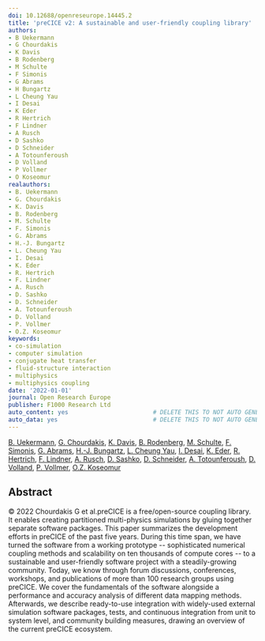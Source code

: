 ```yaml
---
doi: 10.12688/openreseurope.14445.2
title: 'preCICE v2: A sustainable and user-friendly coupling library'
authors:
- B Uekermann
- G Chourdakis
- K Davis
- B Rodenberg
- M Schulte
- F Simonis
- G Abrams
- H Bungartz
- L Cheung Yau
- I Desai
- K Eder
- R Hertrich
- F Lindner
- A Rusch
- D Sashko
- D Schneider
- A Totounferoush
- D Volland
- P Vollmer
- O Koseomur
realauthors:
- B. Uekermann
- G. Chourdakis
- K. Davis
- B. Rodenberg
- M. Schulte
- F. Simonis
- G. Abrams
- H.-J. Bungartz
- L. Cheung Yau
- I. Desai
- K. Eder
- R. Hertrich
- F. Lindner
- A. Rusch
- D. Sashko
- D. Schneider
- A. Totounferoush
- D. Volland
- P. Vollmer
- O.Z. Koseomur
keywords:
- co-simulation
- computer simulation
- conjugate heat transfer
- fluid-structure interaction
- multiphysics
- multiphysics coupling
date: '2022-01-01'
journal: Open Research Europe
publisher: F1000 Research Ltd
auto_content: yes                        # DELETE THIS TO NOT AUTO GENERATE CONTENT
auto_data: yes                           # DELETE THIS TO NOT AUTO GENERATE METADATA
---
```

[B. Uekermann](https://www.scopus.com/authid/detail.uri?authorId=56347984400), [G. Chourdakis](https://www.scopus.com/authid/detail.uri?authorId=57221318763), [K. Davis](https://www.scopus.com/authid/detail.uri?authorId=57305259300), [B. Rodenberg](https://www.scopus.com/authid/detail.uri?authorId=57222901598), [M. Schulte](https://www.scopus.com/authid/detail.uri?authorId=57223744615), [F. Simonis](https://www.scopus.com/authid/detail.uri?authorId=57210979674), [G. Abrams](https://www.scopus.com/authid/detail.uri?authorId=57305346700), [H.-J. Bungartz](https://www.scopus.com/authid/detail.uri?authorId=6603726541), [L. Cheung Yau](https://www.scopus.com/authid/detail.uri?authorId=57967213500), [I. Desai](https://www.scopus.com/authid/detail.uri?authorId=57222901307), [K. Eder](https://www.scopus.com/authid/detail.uri?authorId=57305259500), [R. Hertrich](https://www.scopus.com/authid/detail.uri?authorId=57222902053), [F. Lindner](https://www.scopus.com/authid/detail.uri?authorId=56462413700), [A. Rusch](https://www.scopus.com/authid/detail.uri?authorId=57305237900), [D. Sashko](https://www.scopus.com/authid/detail.uri?authorId=57305346800), [D. Schneider](https://www.scopus.com/authid/detail.uri?authorId=57200326286), [A. Totounferoush](https://www.scopus.com/authid/detail.uri?authorId=56503848200), [D. Volland](https://www.scopus.com/authid/detail.uri?authorId=57305304800), [P. Vollmer](https://www.scopus.com/authid/detail.uri?authorId=57305259600), [O.Z. Koseomur](https://www.scopus.com/authid/detail.uri?authorId=57305368400)

## Abstract
© 2022 Chourdakis G et al.preCICE is a free/open-source coupling library. It enables creating partitioned multi-physics simulations by gluing together separate software packages. This paper summarizes the development efforts in preCICE of the past five years. During this time span, we have turned the software from a working prototype -- sophisticated numerical coupling methods and scalability on ten thousands of compute cores -- to a sustainable and user-friendly software project with a steadily-growing community. Today, we know through forum discussions, conferences, workshops, and publications of more than 100 research groups using preCICE. We cover the fundamentals of the software alongside a performance and accuracy analysis of different data mapping methods. Afterwards, we describe ready-to-use integration with widely-used external simulation software packages, tests, and continuous integration from unit to system level, and community building measures, drawing an overview of the current preCICE ecosystem.
